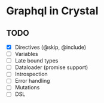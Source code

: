 # Graphql in Crystal

## TODO

- [x] Directives (@skip, @include)
- [ ] Variables
- [ ] Late bound types
- [ ] Dataloader (promise support)
- [ ] Introspection
- [ ] Error handling
- [ ] Mutations
- [ ] DSL
